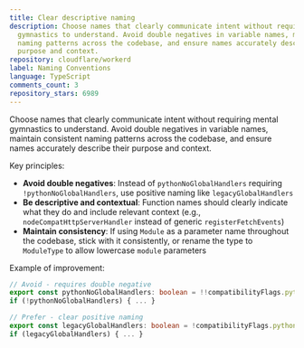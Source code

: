```yaml
---
title: Clear descriptive naming
description: Choose names that clearly communicate intent without requiring mental
  gymnastics to understand. Avoid double negatives in variable names, maintain consistent
  naming patterns across the codebase, and ensure names accurately describe their
  purpose and context.
repository: cloudflare/workerd
label: Naming Conventions
language: TypeScript
comments_count: 3
repository_stars: 6989
---
```


Choose names that clearly communicate intent without requiring mental gymnastics to understand. Avoid double negatives in variable names, maintain consistent naming patterns across the codebase, and ensure names accurately describe their purpose and context.

Key principles:
- **Avoid double negatives**: Instead of `pythonNoGlobalHandlers` requiring `!pythonNoGlobalHandlers`, use positive naming like `legacyGlobalHandlers`
- **Be descriptive and contextual**: Function names should clearly indicate what they do and include relevant context (e.g., `nodeCompatHttpServerHandler` instead of generic `registerFetchEvents`)
- **Maintain consistency**: If using `Module` as a parameter name throughout the codebase, stick with it consistently, or rename the type to `ModuleType` to allow lowercase `module` parameters

Example of improvement:
```typescript
// Avoid - requires double negative
export const pythonNoGlobalHandlers: boolean = !!compatibilityFlags.python_no_global_handlers;
if (!pythonNoGlobalHandlers) { ... }

// Prefer - clear positive naming
export const legacyGlobalHandlers: boolean = !compatibilityFlags.python_no_global_handlers;
if (legacyGlobalHandlers) { ... }
```